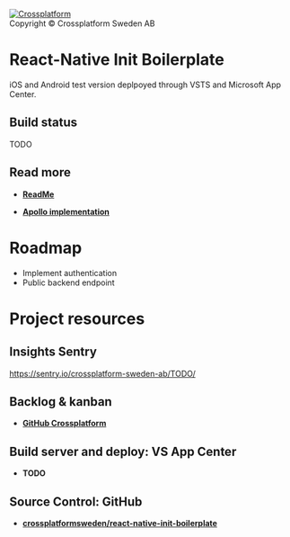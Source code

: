 [![Crossplatform](https://crossplatform.se/wp-content/uploads/2018/05/Crossplatform-Sweden-AB-01_web.jpg)](https://www.crossplatform.se/)  
Copyright © Crossplatform Sweden AB

<!-- language-all: javascript -->

# React-Native Init Boilerplate

iOS and Android test version deplpoyed through VSTS and Microsoft App Center.

## Build status

TODO

## Read more

- **[ReadMe](https://github.com/crossplatformsweden/react-native-init-boilerplate/blob/master/README.md)**

- **[Apollo implementation](https://github.com/crossplatformsweden/react-native-init-boilerplate/blob/master/Apollo.md)**


# Roadmap

- Implement authentication
- Public backend endpoint

# Project resources

## Insights Sentry

https://sentry.io/crossplatform-sweden-ab/TODO/

## Backlog & kanban

- **[GitHub Crossplatform](https://github.com/crossplatformsweden/react-native-init-boilerplate/projects)**

## Build server and deploy: VS App Center

- **TODO**

## Source Control: GitHub

- **[crossplatformsweden/react-native-init-boilerplate](https://github.com/crossplatformsweden/react-native-init-boilerplate.git)**
